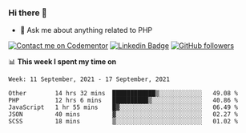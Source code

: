 ### Hi there 👋

<!--
**mustafaculban/mustafaculban** is a ✨ _special_ ✨ repository because its `README.md` (this file) appears on your GitHub profile.

Here are some ideas to get you started:

- 🌱 I’m currently learning ...
- 👯 I’m looking to collaborate on ...
- 🤔 I’m looking for help with ...
- 📫 How to reach me: ...
- 😄 Pronouns: ...
- ⚡ Fun fact: ...

-->
- 💬 Ask me about anything related to PHP

[![Contact me on Codementor](https://www.codementor.io/m-badges/karamusluk/book-session.svg)](https://www.codementor.io/@karamusluk?refer=badge)
[![Linkedin Badge](https://img.shields.io/badge/-Mustafa%20Culban-blue?style=social&logo=Linkedin&logoColor=blue&link=https://www.linkedin.com/in/mustafaculban/)](https://www.linkedin.com/in/mustafaculban/) 
[![GitHub followers](https://img.shields.io/github/followers/karamusluk?label=Follow&style=social)](https://github.com/karamusluk/?tab=follow)


📊 **This week I spent my time on**
<!--START_SECTION:waka-->
```text
Week: 11 September, 2021 - 17 September, 2021

Other        14 hrs 32 mins  ████████████▒░░░░░░░░░░░░   49.08 % 
PHP          12 hrs 6 mins   ██████████▒░░░░░░░░░░░░░░   40.86 % 
JavaScript   1 hr 55 mins    █▓░░░░░░░░░░░░░░░░░░░░░░░   06.49 % 
JSON         40 mins         ▓░░░░░░░░░░░░░░░░░░░░░░░░   02.27 % 
SCSS         18 mins         ▒░░░░░░░░░░░░░░░░░░░░░░░░   01.02 % 
```
<!--END_SECTION:waka-->

